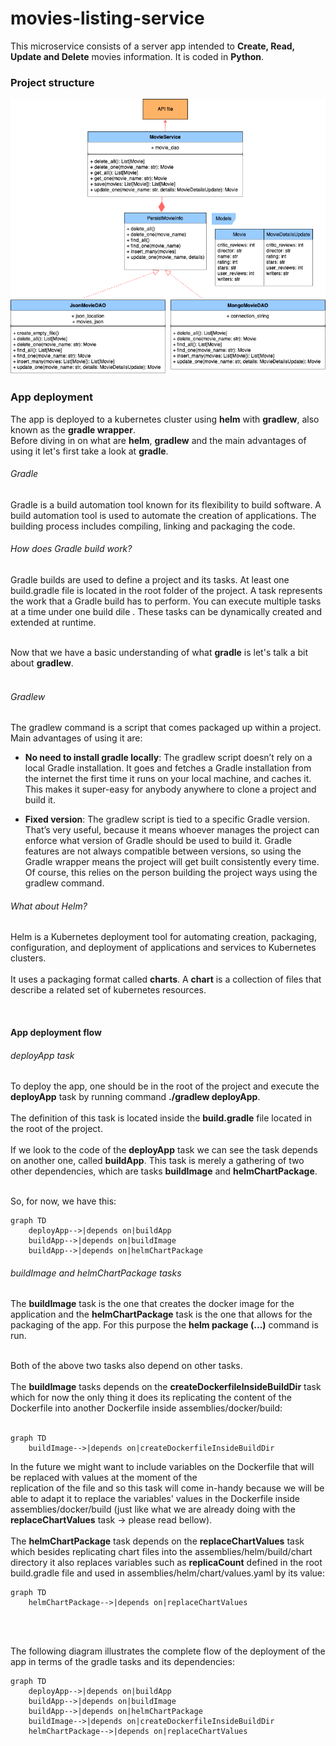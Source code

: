 # movies-listing-service

This microservice consists of a server app intended to **Create, Read, Update and Delete** movies information. 
It is coded in **Python**.<br />

### Project structure
![alt text](https://github.com/hv-leo/movies-listing-service/blob/main/docs/listing_movie_service.png?raw=true)

### App deployment
The app is deployed to a kubernetes cluster using **helm** with **gradlew**, also known as the **gradle wrapper**. <br />
Before diving in on what are **helm**, **gradlew** and the main advantages of using it let's first take a look at **gradle**.

###### Gradle
Gradle is a build automation tool known for its flexibility to build software. A build automation tool is used to automate
the creation of applications. The building process includes compiling, linking and packaging the code. <br />

###### How does Gradle build work?
Gradle builds are used to define a project and its tasks. At least one build.gradle file is located in the root folder of the 
project. A task represents the work that a Gradle build has to perform. You can execute multiple tasks at a time under one build dile
. These tasks can be dynamically created and extended at runtime. <br /><br />

Now that we have a basic understanding of what **gradle** is let's talk a bit about **gradlew**. <br /><br />

###### Gradlew
The gradlew command is a script that comes packaged up within a project. <br />
Main advantages of using it are:
- **No need to install gradle locally**: The gradlew script doesn’t rely on a local Gradle installation. It goes and fetches a Gradle installation 
from the internet the first time it runs on your local machine, and caches it. This makes it super-easy for anybody anywhere to clone a project and build it.

- **Fixed version**: The gradlew script is tied to a specific Gradle version. That’s very useful, because it means whoever manages the project
can enforce what version of Gradle should be used to build it. Gradle features are not always compatible between versions, 
so using the Gradle wrapper means the project will get built consistently every time. Of course, this relies on the person building the project ways using the gradlew command. <br />

###### What about Helm?

Helm is a Kubernetes deployment tool for automating creation, packaging, configuration, and deployment of applications and services to Kubernetes clusters. <br />
<br />
It uses a packaging format called **charts**. A **chart** is a collection of files that describe a related set of kubernetes resources.

<br />

#### App deployment flow

###### deployApp task
To deploy the app, one should be in the root of the project and execute the **deployApp** task by running command **./gradlew deployApp**. <br />
<br />
The definition of this task is located inside the **build.gradle** file located in the root of the project. <br />
<br />
If we look to the code of the **deployApp** task we can see the task depends on another one, called **buildApp**. 
This task is merely a gathering of two other dependencies, which are tasks **buildImage** and **helmChartPackage**. <br />
<br />

So, for now, we have this:
````mermaid
graph TD
    deployApp-->|depends on|buildApp
    buildApp-->|depends on|buildImage
    buildApp-->|depends on|helmChartPackage
````

###### buildImage and helmChartPackage tasks
The **buildImage** task is the one that creates the docker image for the application and the **helmChartPackage** task
is the one that allows for the packaging of the app. For this purpose the **helm package (...)** command is run.<br />
<br />

Both of the above two tasks also depend on other tasks.
<br />
<br />
The **buildImage** tasks depends on the **createDockerfileInsideBuildDir** task which for now the only thing it does its 
replicating the content of the Dockerfile into another Dockerfile inside assemblies/docker/build:
<br />
<br />
````mermaid
graph TD
    buildImage-->|depends on|createDockerfileInsideBuildDir

````

In the future we might want to include variables on the Dockerfile that will be replaced with values at the moment of the  
replication of the file and so this task will come in-handy because we will be able to adapt it to replace the variables' values in the 
Dockerfile inside assemblies/docker/build (just like what we are already doing with the **replaceChartValues** task 
-> please read bellow).
<br />
<br />
The **helmChartPackage** task depends on the **replaceChartValues** task which besides replicating chart files into the assemblies/helm/build/chart
directory it also replaces variables such as **replicaCount** defined in the root build.gradle file and used in assemblies/helm/chart/values.yaml
by its value:
````mermaid
graph TD
    helmChartPackage-->|depends on|replaceChartValues

````


<br />
<br />

The following diagram illustrates the complete flow of the deployment of the app in terms of the gradle tasks and its dependencies:

````mermaid
graph TD
    deployApp-->|depends on|buildApp
    buildApp-->|depends on|buildImage
    buildApp-->|depends on|helmChartPackage
    buildImage-->|depends on|createDockerfileInsideBuildDir
    helmChartPackage-->|depends on|replaceChartValues

````






